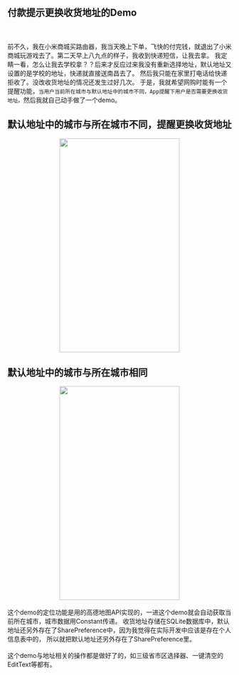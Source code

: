 ## 付款提示更换收货地址的Demo
<br><br>
    前不久，我在小米商城买路由器，我当天晚上下单，飞快的付完钱，就退出了小米商城玩游戏去了。第二天早上八九点的样子，我收到快递短信，让我去拿。
  我定睛一看，怎么让我去学校拿？？后来才反应过来我没有重新选择地址，默认地址又设置的是学校的地址，快递就直接送南昌去了。
  然后我只能在家里打电话给快递拒收了。没改收货地址的情况还发生过好几次。
  于是，我就希望网购时能有一个提醒功能，`当用户当前所在城市与默认地址中的城市不同，App提醒下用户是否需要更换收货地址。`然后我就自己动手做了一个demo。
    
   ## 默认地址中的城市与所在城市不同，提醒更换收货地址
   <div align=center>
   <img src="https://github.com/StevenReach/DeliveryAddressDemo/raw/master/gif/demo.gif" width="270" height="480"/></div>
    
   ## 默认地址中的城市与所在城市相同
   <div align=center>
   <img src="https://github.com/StevenReach/DeliveryAddressDemo/raw/master/gif/demo_same.gif" width="270" height="480"/></div>
   <br>
   这个demo的定位功能是用的高德地图API实现的，一进这个demo就会自动获取当前所在城市，城市数据用Constant传递。
   收货地址存储在SQLite数据库中，默认地址还另外存在了SharePreference中，因为我觉得在实际开发中应该是存在个人信息表中的，
   所以就把默认地址还另外存在了SharePreference里。
   <br><br>
   这个demo与地址相关的操作都是做好了的，如三级省市区选择器、一键清空的EditText等都有。
